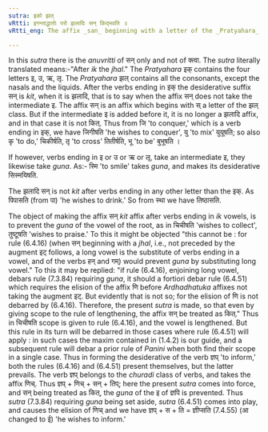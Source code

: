 ```yaml
---
sutra: इको झल्
vRtti: इगन्ताद्धातोः परो झलादिः सन् किद्भवति ॥
vRtti_eng: The affix _san_ beginning with a letter of the _Pratyahara_ _jhal_ is like _kit_, after verbs ending in _ik_ vowels.

---
```

In this _sutra_ there is the _anuvritti_ of सन् only and not of क्त्वा. The _sutra_ literally translated means:-"After _ik_ the _jhal_." The _Pratyahara_ इक् contains the four letters इ, उ, ऋ, लृ. The _Pratyahara_ झल् contains all the consonants, except the nasals and the liquids. After the verbs ending in इक् the desiderative suffix सन् is _kit_, when it is झलादि, that is to say when the affix सन् does not take the intermediate इ. The affix सन् is an affix which begins with स् a letter of the झल् class. But if the intermediate इ is added before it, it is no longer a झलादि affix, and in that case it is not कित्. Thus from जि 'to conquer,' which is a verb ending in इक्, we have जिगीषति 'he wishes to conquer', यु 'to mix' युयूषति; so also कृ 'to do,' चिकीर्षति, तृ 'to cross' तितीर्षति, भू 'to be' बुभूषति ।

If however, verbs ending in इ or उ or ऋ or लृ, take an intermediate इ, they likewise take _guna_. As:- स्मि 'to smile' takes _guna_, and makes its desiderative सिस्मयिषति.

The झलादि सन् is not _kit_ after verbs ending in any other letter than the इक्. As पिपासति (from पा) 'he wishes to drink.' So from स्था we have तिष्ठासति.

The object of making the affix सन् _kit_ affix after verbs ending in _ik_ vowels, is to prevent the _guna_ of the vowel of the root, as in चिचीषति 'wishes to collect', तुष्टूषति 'wishes to praise.' To this it might be objected "this cannot be : for rule (6.4.16) (when सन् beginning with a _jhal_, i.e., not preceded by the augment इट् follows, a long vowel is the substitute of verbs ending in a vowel, and of the verbs हन् and गम्) would prevent _guna_ by substituting long vowel." To this it may be replied: "if rule (6.4.16), enjoining long vowel, debars rule (7.3.84) requiring _guna_, it should a fortiori debar rule (6.4.51) which requires the elision of the affix णि before _Ardhadhatuka_ affixes not taking the augment इट्. But evidently that is not so; for the elision of णि is not debarred by (6.4.16). Therefore, the present _sutra_ is made, so that even by giving scope to the rule of lengthening, the affix सन् be treated as कित्." Thus in चिचीषति scope is given to rule (6.4.16), and the vowel is lengthened. But this rule in its turn will be debarred in those cases where rule (6.4.51) will apply : in such cases the maxim contained in (1.4.2) is our guide, and a subsequent rule will debar a prior rule of _Panini_ when both find their scope in a single case. Thus in forming the desiderative of the verb ज्ञप् 'to inform,' both the rules (6.4.16) and (6.4.51) present themselves, but the latter prevails. The verb ज्ञप् belongs to the _churadi_ class of verbs, and takes the affix णिच्. Thus ज्ञप् + णिच् + सन् + तिप्; here the present _sutra_ comes into force, and सन् being treated as कित्, the _guna_ of the इ of ज्ञपि is prevented. Thus _sutra_ (7.3.84) requiring _guna_ being set aside, _sutra_ (6.4.51) comes into play, and causes the elision of णिच् and we have ज्ञप् + स + ति = ज्ञीप्सति (7.4.55) (आ changed to ई) 'he wishes to inform.'